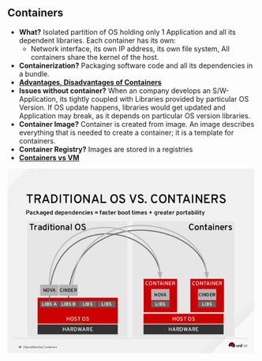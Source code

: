 ## Containers
- **What?** Isolated partition of OS holding only 1 Application and all its dependent libraries. Each container has its own: 
  - Network interface, its own IP address, its own file system, All containers share the kernel of the host.
- **Containerization?** Packaging software code and all its dependencies in a bundle.
- **[Advantages, Disadvantages of Containers](Advantages_Disadv_of_Containers.md)**
- **Issues without container?** When an company develops an S/W-Application, its tightly coupled with Libraries provided by particular OS Version. If OS update happens, libraries would get updated and Application may break, as it depends on particular OS version libraries.
- **Container Image?** Container is created from image. An image describes everything that is needed to create a container; it is a template for containers.
- **Container Registry?** Images are stored in a registries
- **[Containers vs VM](Container_vs_VM.md)**

<img src=TraditionalOS_vs_Containers.jpg width=500 />
